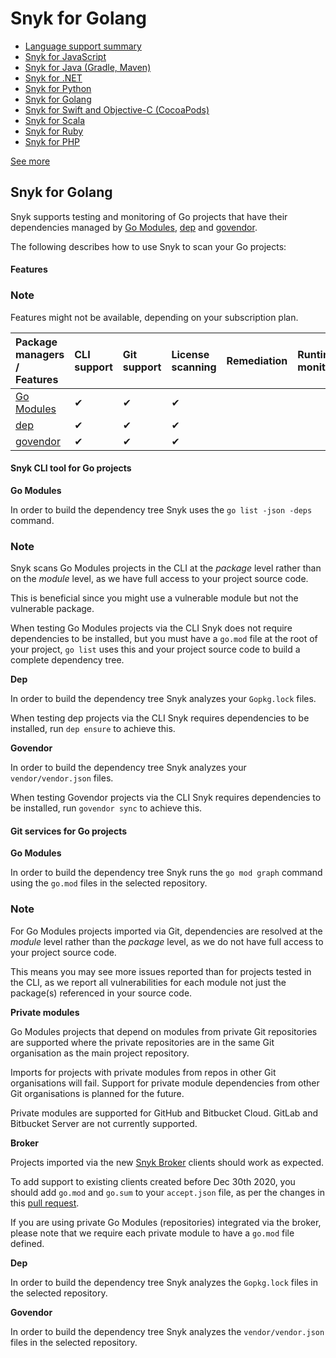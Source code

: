 # Snyk for Golang

* [ Language support summary](/hc/en-us/articles/360020352437-Language-support-summary)
* [ Snyk for JavaScript](/hc/en-us/articles/360004712477-Snyk-for-JavaScript)
* [ Snyk for Java \(Gradle, Maven\)](/hc/en-us/articles/360003817357-Snyk-for-Java-Gradle-Maven-)
* [ Snyk for .NET](/hc/en-us/articles/360004519138-Snyk-for-NET)
* [ Snyk for Python](/hc/en-us/articles/360004699377-Snyk-for-Python)
* [ Snyk for Golang](/hc/en-us/articles/360003817417-Snyk-for-Golang)
* [ Snyk for Swift and Objective-C \(CocoaPods\)](/hc/en-us/articles/360004701658-Snyk-for-Swift-and-Objective-C-CocoaPods-)
* [ Snyk for Scala](/hc/en-us/articles/360003781318-Snyk-for-Scala)
* [ Snyk for Ruby](/hc/en-us/articles/360003781298-Snyk-for-Ruby)
* [ Snyk for PHP](/hc/en-us/articles/360003817397-Snyk-for-PHP)

 [See more](/hc/en-us/sections/360001087857-Language-package-manager-support)

##  Snyk for Golang

Snyk supports testing and monitoring of Go projects that have their dependencies managed by [Go Modules](https://golang.org/ref/mod), [dep](https://github.com/golang/dep) and [govendor](https://github.com/kardianos/govendor).

The following describes how to use Snyk to scan your Go projects:

#### Features <a id="h_01ESM3GFNMN0F7ART59AEK97TM"></a>

### Note

Features might not be available, depending on your subscription plan.

| Package managers / Features  | CLI support  | Git support  | License scanning  | Remediation  | Runtime monitoring  |
| :--- | :--- | :--- | :--- | :--- | :--- |
| [Go Modules](https://golang.org/ref/mod) | ✔︎ | ✔︎  | ✔︎ |  |  |
| [dep](https://github.com/golang/dep) | ✔︎ | ✔︎ | ✔︎ |  |  |
| [govendor](https://github.com/kardianos/govendor) | ✔︎ | ✔︎ | ✔︎ |  |  |

#### Snyk CLI tool for Go projects <a id="h_01EFH2JV0VNYKTDCNVKCCY6SVB"></a>

**Go Modules**

In order to build the dependency tree Snyk uses the `go list -json -deps` command.

### Note

Snyk scans Go Modules projects in the CLI at the _package_ level rather than on the _module_ level, as we have full access to your project source code.

This is beneficial since you might use a vulnerable module but not the vulnerable package.

When testing Go Modules projects via the CLI Snyk does not require dependencies to be installed, but you must have a `go.mod` file at the root of your project, `go list` uses this and your project source code to build a complete dependency tree.

**Dep**

In order to build the dependency tree Snyk analyzes your `Gopkg.lock` files.

When testing dep projects via the CLI Snyk requires dependencies to be installed, run `dep ensure` to achieve this.

**Govendor**

In order to build the dependency tree Snyk analyzes your `vendor/vendor.json` files.

When testing Govendor projects via the CLI Snyk requires dependencies to be installed, run `govendor sync` to achieve this.

#### Git services for Go projects <a id="h_01EFH2KBK8MDKV4M7YW8CTE25Z"></a>

**Go Modules**

In order to build the dependency tree Snyk runs the `go mod graph` command using the `go.mod` files in the selected repository.

### Note

For Go Modules projects imported via Git, dependencies are resolved at the _module_ level rather than the _package_ level, as we do not have full access to your project source code.

This means you may see more issues reported than for projects tested in the CLI, as we report all vulnerabilities for each module not just the package\(s\) referenced in your source code.

**Private modules**

Go Modules projects that depend on modules from private Git repositories are supported where the private repositories are in the same Git organisation as the main project repository. 

Imports for projects with private modules from repos in other Git organisations will fail. Support for private module dependencies from other Git organisations is planned for the future.

Private modules are supported for GitHub and Bitbucket Cloud. GitLab and Bitbucket Server are not currently supported.

**Broker**

Projects imported via the new [Snyk Broker](/hc/en-us/articles/360015367178) clients should work as expected. 

To add support to existing clients created before Dec 30th 2020, you should add `go.mod` and `go.sum` to your `accept.json` file, as per the changes in this [pull request](https://github.com/snyk/broker/pull/299/files).

If you are using private Go Modules \(repositories\) integrated via the broker, please note that we require each private module to have a `go.mod` file defined.

**Dep**

In order to build the dependency tree Snyk analyzes the `Gopkg.lock` files in the selected repository.

**Govendor**

In order to build the dependency tree Snyk analyzes the `vendor/vendor.json` files in the selected repository.

